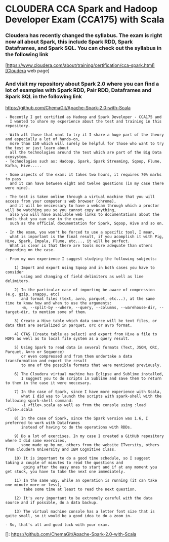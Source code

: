# CLOUDERA CCA Spark and Hadoop Developer Exam (CCA175) with Scala

### Cloudera has recently changed the syllabus. The exam is right now all about Spark, this include Spark RDD, Spark Dataframes, and Spark SQL. You can check out the syllabus in the following link 
[https://www.cloudera.com/about/training/certification/cca-spark.html][Cloudera web page]

### And visit my repository about Spark 2.0 where you can find a lot of examples with Spark RDD, Pair RDD, Dataframes and Spark SQL in the following link
https://github.com/ChemaGit/Apache-Spark-2.0-with-Scala

````text
- Recently I got certified as Hadoop and Spark Developer - CCA175 and 
  I wanted to share my experience about the test and training in this repository.

- With all those that want to try it I share a huge part of the theory and especially a lot of hands-on, 
  more than 150 which will surely be helpful for those who want to try the test or just learn about 
  all the technologies around the test which are part of the Big Data ecosystem.
- Technologies such as: Hadoop, Spark, Spark Streaming, Sqoop, Flume, Kafka, Hive.....

- Some aspects of the exam: it takes two hours, it requires 70% marks to pass 
  and it can have between eight and twelve questions (in my case there were nine).

- The test is taken online through a virtual machine that you will access from your computer's web browser (chrome), 
  and it will be neccessary to have a webcam through which a proctor will be watching you so you cannot copy anything, 
  also you will have available web links to documentations about the tools that you can use in the exam, 
  such as the official documentation for Spark, Sqoop, Hive and so on.

- In the exam, you won't be forced to use a specific tool, I mean, 
  what is important is the final result, if you acomplish it with Pig, Hive, Spark, Impala, Flume, etc..., it will be perfect. 
  What is clear is that there are tools more adequate than others depending on the case.

- From my own experience I suggest studying the following subjects:

    1) Import and export using Sqoop and in both cases you have to consider 
       using and changing of field delimiters as well as line delimiters.
    
    2) In the particular case of importing be aware of compression (e.g. gzip, snappy, etc) 
       and format files (text, avro, parquet, etc...), at the same time to know how and when to use the arguments: 
       -m, --split-by --where, --query, --columns, --warehouse-dir, --target-dir, to mention some of them.
    
    3) Create a Hive table which data source will be text files, or data that are serialized in parquet, orc or avro format.
    
    4) CTAS (Create table as select) and export from Hive a file to HDFS as well as to local file system as a query result.
    
    5) Using Spark to read data in several formats (Text, JSON, ORC, Parquet, Avro or Sequence) 
       or even compressed and from them undertake a data transformation and export the result 
       to one of the possible formats that were mentioned previously.
    
    6) The Cloudera virtual machine has Eclipse and Sublime installed, 
       I suggest you to do scripts in Sublime and save them to return to them in the case it were neccesary.
    
    7) In the case of Spark, since I have more experience with Scala, 
       what I did was to launch the scripts with spark-shell with the following spark-shell command: 
       -i <file>.scala as well as from the console using :load <file>.scala
    
    8) In the case of Spark, since the Spark version was 1.6, I preferred to work with Dataframes 
       instead of having to do the operations with RDDs.
    
    9) Do a lot of exercises. In my case I created a GitHub repository where I did some exercises, 
       some made up by me, others from the website ITversity, others from Cloudera University and IBM Cognitive Class.
    
    10) It is important to do a good time schedule, so I suggest taking a couple of minutes to read the questions and 
        going after the easy ones to start and if at any moment you get stuck, you have to take the next one immediately.
    
    11) In the same way, while an operation is running (it can take one minute more or less), 
        take some time at least to read the next question.
    
    12) It's very important to be extremely careful with the data source and if possible, do a data backup.
    
    13) The virtual machine console has a letter font size that is quite small, so it would be a good idea to do a zoom in.

- So, that's all and good luck with your exam.
````



[Cloudera web page]: https://www.cloudera.com/about/training/certification/cca-spark.html

[]: https://github.com/ChemaGit/Apache-Spark-2.0-with-Scala